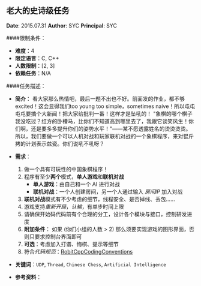老大的史诗级任务
---

**Date**: 2015.07.31
**Author**: SYC
**Principal**: SYC

####限制条件：

 - **难度**：4
 - **限定语言**：C, C++
 - **人数限制**：[2, 3]
 - **依赖任务**：N/A

####任务描述：

 - **简介**：
	看大家那么热情吧，最后一题不出也不好。前面发的作业，都不够excited！这会显得我们too young too simple，sometimes naive！所以屯屯屯屯要搞个大新闻！把大家给批判一番！这样才是坠吼的！
	"象棋的哪个棋子我没吃过？红方的卧槽马，比你们不知道高到哪里去了，我跟它谈笑风生！你们啊，还是要多多提升你们的姿势水平！"――某不愿透露姓名的烫烫烫烫。
	所以，我们要做一个可以人机对战和玩家联机对战的一个象棋程序，来对锟斤拷的计划表示兹瓷。你们说吼不吼呀？

 - **需求**：

	1. 做一个具有可玩性的中国象棋程序！
	2. 程序有至少**两个**模式，**单人游戏**和**联机对战**
		- **单人游戏**：由自己和一个 AI 进行对战
		- **联机对战**：一个人创建房间，另一个人通过输入 *房间IP* 加入对战
	3. **联机对战**模式有不少考虑的细节，线程安全、是否掉线、丢包……
	4. 游戏支持*重新开局*，*认输*，有单步时间上限
    5. 请确保开始码代码前有个合理的分工，设计各个模块与接口，控制研发进度
	6. **附加条件**： 如果 (你们小组的人数 > 2) 那么须要实现游戏的图形界面，否则只要求控制台界面即可
    7. **可选**：考虑加入打谱、悔棋、提示等细节
    8. 符合*代码规范*：[RobitCppCodingConventions](ref/RobitCppCodingConventions.md)

 - **关键词**：`UDP`, `Thread`, `Chinese Chess`, `Artificial Intelligence`
 - **参考资料**：
